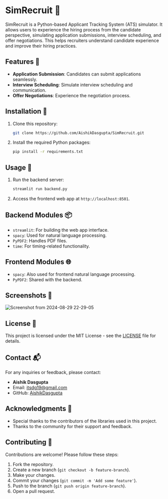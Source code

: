 # SimRecruit 🌟

SimRecruit is a Python-based Applicant Tracking System (ATS) simulator. It allows users to experience the hiring process from the candidate perspective, simulating application submissions, interview scheduling, and offer negotiations. This helps recruiters understand candidate experience and improve their hiring practices.

## Features 🚀

- **Application Submission**: Candidates can submit applications seamlessly.
- **Interview Scheduling**: Simulate interview scheduling and communication.
- **Offer Negotiations**: Experience the negotiation process.

## Installation 🔧

1. Clone this repository:
   ```bash
   git clone https://github.com/AishikDasgupta/SimRecruit.git
   ```

2. Install the required Python packages:
   ```bash
   pip install -r requirements.txt
   ```

## Usage 🎯

1. Run the backend server:
   ```bash
   streamlit run backend.py
   ```

2. Access the frontend web app at `http://localhost:8501`.

## Backend Modules 📦

- `streamlit`: For building the web app interface.
- `spacy`: Used for natural language processing.
- `PyPDF2`: Handles PDF files.
- `time`: For timing-related functionality.

## Frontend Modules 🌐

- `spacy`: Also used for frontend natural language processing.
- `PyPDF2`: Shared with the backend.

## Screenshots 📸

![Screenshot from 2024-08-29 22-29-05](https://github.com/user-attachments/assets/51d078c9-9542-41ec-b3f3-dd2dcd5405cb)


## License 📜

This project is licensed under the MIT License - see the [LICENSE](LICENSE) file for details.

## Contact 📬

For any inquiries or feedback, please contact:

- **Aishik Dasgupta**
- Email: [itsdg19@gmail.com](mailto:itsdg19@gmail.com)
- GitHub: [AishikDasgupta](https://github.com/AishikDasgupta)

## Acknowledgments 🙏

- Special thanks to the contributors of the libraries used in this project.
- Thanks to the community for their support and feedback.

## Contributing 🤝

Contributions are welcome! Please follow these steps:

1. Fork the repository.
2. Create a new branch (`git checkout -b feature-branch`).
3. Make your changes.
4. Commit your changes (`git commit -m 'Add some feature'`).
5. Push to the branch (`git push origin feature-branch`).
6. Open a pull request.
